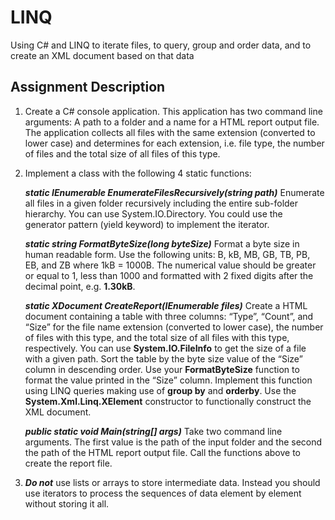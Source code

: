# LINQ
Using C# and LINQ to iterate files, to query, group and order data, and to create an XML document based on that data

## Assignment Description
1. Create a C# console application.
This application has two command line arguments: A path to a folder and a name for a
HTML report output file. The application collects all files with the same extension (converted
to lower case) and determines for each extension, i.e. file type, the number of files and the
total size of all files of this type.

2. Implement a class with the following 4 static functions:

	***static IEnumerable<string> EnumerateFilesRecursively(string path)***
	Enumerate all files in a given folder recursively including the entire sub-folder hierarchy. You can use System.IO.Directory. You could use the generator pattern (yield keyword) to implement the iterator.

	***static string FormatByteSize(long byteSize)***
Format a byte size in human readable form. Use the following units: B, kB, MB, GB, TB, PB,
EB, and ZB where 1kB = 1000B. The numerical value should be greater or equal to 1, less
than 1000 and formatted with 2 fixed digits after the decimal point, e.g. **1.30kB**.

	***static XDocument CreateReport(IEnumerable<string> files)***
	Create a HTML document containing a table with three columns: “Type”, “Count”, and “Size” for the file name extension (converted to lower case), the number of files with this type, and the total size of all files with this type, respectively. You can use **System.IO.FileInfo** to get the size of a file with a given path. Sort the table by the byte size value of the “Size” column in descending order. Use your **FormatByteSize** function to format the value printed in the “Size” column. Implement this function using LINQ queries making use of **group by** and **orderby**. Use the **System.Xml.Linq.XElement** constructor to functionally construct the XML document.
  
	***public static void Main(string[] args)***
Take two command line arguments. The first value is the path of the input folder and the second the path of the HTML report output file. Call the functions above to create the report file.
  
3. ***Do not*** use lists or arrays to store intermediate data.  Instead you should use iterators to
process the sequences of data element by element without storing it all.
